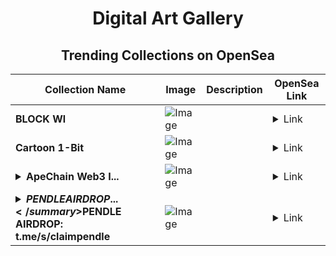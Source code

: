 <div align="center">

# Digital Art Gallery

## Trending Collections on OpenSea

| Collection Name                       | Image                                                                                     | Description                       | OpenSea Link                                                                                          |
|---------------------------------------|-------------------------------------------------------------------------------------------|-----------------------------------|--------------------------------------------------------------------------------------------------------|
| **BLOCK Wl** | ![Image](https://i.seadn.io/s/raw/files/182d7f25c0513250d661f9e5fc400980.png?w=500&auto=format?w=200&auto=format) |  | <details><summary>Link</summary>[BLOCK Wl](https://opensea.io/collection/block-wl)</details> |
| **Cartoon 1-Bit** | ![Image](https://i.seadn.io/s/raw/files/f071809b341800a656d5890fbb8eacf5.png?w=500&auto=format?w=200&auto=format) |  | <details><summary>Link</summary>[Cartoon 1-Bit](https://opensea.io/collection/cartoon-1-bit-1)</details> |
| **<details><summary>ApeChain Web3 I...</summary>ApeChain Web3 ID</details>** | ![Image](https://raw.seadn.io/files/9ac3575aa2e820749ce5f00a4431529b.svg?w=200&auto=format) |  | <details><summary>Link</summary>[ApeChain Web3 ID](https://opensea.io/collection/apechain-web3-id)</details> |
| **<details><summary>$PENDLE AIRDROP...</summary>$PENDLE AIRDROP: t.me/s/claimpendle</details>** | ![Image](https://i.seadn.io/s/raw/files/ae5c4c9f491ad351d7d8eee599bbd3a4.png?w=500&auto=format?w=200&auto=format) |  | <details><summary>Link</summary>[$PENDLE AIRDROP: t.me/s/claimpendle](https://opensea.io/collection/pendle-airdrop-t-me-s-claimpendle-12)</details> |

</div>